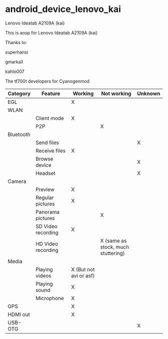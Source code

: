 android_device_lenovo_kai
=========================

Lenovo Ideatab A2109A (kai)

This is aosp for Lenovo Ideatab A2109A (kai)

Thanks to:

superhansi

gmarkall

kahlo007

The tf700t developers for Cyanogenmod

|Category |Feature |Working |Not working |Unknown |
|---------|--------|--------|------------|--------|
|EGL | |X | | |
|WLAN | | | | |
|  |Client mode |X | | |
|  |P2P | |X | |
|Bluetooth | | | |
|  |Send files | | |X |
|  |Receive files |X | | |
|  |Browse device | | |X |
|  |Headset | | |X |
|Camera | | | | |
|  |Preview |X | | |
|  |Regular pictures |X | | |
|  |Panorama pictures | |X | |
|  |SD Video recording |X | | |
|  |HD Video recording | |X (same as stock, much stuttering) | |
|Media | | | | |
|  |Playing videos |X (But not avi or asf) | | |
|  |Playing sound |X | | |
|  |Microphone |X | | |
|GPS | |X | | |
|HDMI out | |X | | |
|USB-OTG | | | |X |

